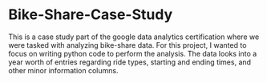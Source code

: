 # Bike-Share-Case-Study
This is a case study part of the google data analytics certification where we were tasked with analyzing bike-share data. For this project, I wanted to focus on writing python code to perform the analysis. The data looks into a year worth of entries regarding ride types, starting and ending times, and other minor information columns.
